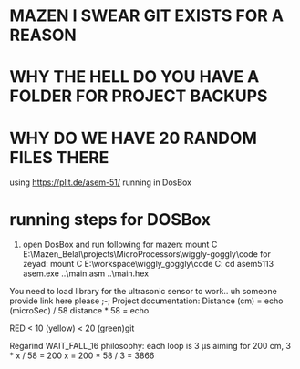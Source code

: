 # MAZEN I SWEAR GIT EXISTS FOR A REASON

# WHY THE HELL DO YOU HAVE A FOLDER FOR PROJECT BACKUPS

# WHY DO WE HAVE 20 RANDOM FILES THERE 

using https://plit.de/asem-51/ running in DosBox

# running steps for DOSBox
1. open DosBox and run following
    for mazen:
        mount C E:\Mazen_Belal\projects\MicroProcessors\wiggly-goggly\code
    for zeyad:
        mount C E:\workspace\wiggly_goggly\code
    C:
    cd asem5113
    asem.exe ..\main.asm ..\main.hex    


You need to load library for the ultrasonic sensor to work.. uh someone provide link here please ;-;
Project documentation:
Distance (cm) = echo (microSec) / 58 
distance * 58 = echo

RED < 10 (yellow) < 20 (green)git




Regarind WAIT_FALL_16 philosophy:
    each loop is 3 µs
    aiming for 200 cm, 3 * x / 58 = 200
    x = 200 * 58 / 3 = 3866